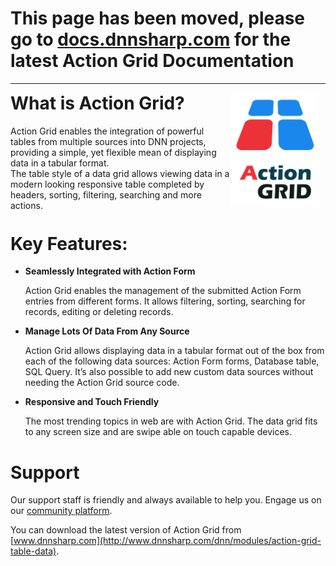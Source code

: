 # This page has been moved, please go to [docs.dnnsharp.com](docs.dnnsharp.com/action-grid/index.html) for the latest Action Grid Documentation
<hr>
<h1 style="float: left; max-width: 70%; margin-top:0;">
What is Action Grid?
</h1>
<div style="float: left; max-width: 70%;">
Action Grid enables the integration of powerful tables from multiple sources into DNN projects, providing a simple, yet flexible mean of displaying data in a tabular format.
</div>
<div style="float: left; max-width: 70%;">
The table style of a data grid allows viewing data in a modern looking responsive table completed by headers, sorting, filtering, searching and more actions.
</div>
<img style="max-width: 28%" src="images/action-grid-300x388w.png" />

# Key Features:
* **Seamlessly Integrated with Action Form**

  Action Grid enables the management of the submitted Action Form entries from different forms. It allows filtering, sorting, searching for records, editing or deleting records. 

* **Manage Lots Of Data From Any Source**

   Action Grid allows displaying data in a tabular format out of the box from each of the following data sources: Action Form forms, Database table, SQL Query. It’s also possible to add new custom data sources without needing the Action Grid source code. 

* **Responsive and Touch Friendly**

  The most trending topics in web are with Action Grid. The data grid fits to any screen size and are swipe able on touch capable devices.

# Support
Our support staff is friendly and always available to help you. Engage us on our [community platform](http://www.dnnsharp.com/Support#opturl=%2Faction-grid).

You can download the latest version of Action Grid from [www.dnnsharp.com](http://www.dnnsharp.com/dnn/modules/action-grid-table-data). 